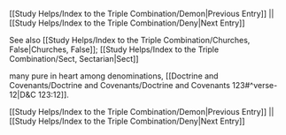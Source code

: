 [[Study Helps/Index to the Triple Combination/Demon|Previous Entry]]  ||  [[Study Helps/Index to the Triple Combination/Deny|Next Entry]]

 See also [[Study Helps/Index to the Triple Combination/Churches, False|Churches, False]]; [[Study Helps/Index to the Triple Combination/Sect, Sectarian|Sect]]

 many pure in heart among denominations, [[Doctrine and Covenants/Doctrine and Covenants/Doctrine and Covenants 123#^verse-12|D&C 123:12]].

[[Study Helps/Index to the Triple Combination/Demon|Previous Entry]]  ||  [[Study Helps/Index to the Triple Combination/Deny|Next Entry]]
